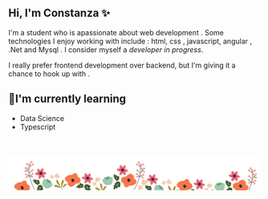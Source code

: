 


<!--
**constanzagamarra/constanzagamarra** is a ✨ _special_ ✨ repository because its `README.md` (this file) appears on your GitHub profile.

Here are some ideas to get you started:

- 🔭 I’m currently working on ...
- 🌱 I’m currently learning ...
- 👯 I’m looking to collaborate on ...
- 🤔 I’m looking for help with ...
- 💬 Ask me about ...
- 📫 How to reach me: ...
- 😄 Pronouns: ...
- ⚡ Fun fact: ...
-->

<!---//<img src="https://raw.githubusercontent.com/constanzagamarra/constanzagamarra/master/banner.png" width="1100"  > -->

## Hi, I'm Constanza ✨
I'm a student who is apassionate about web development . Some technologies I enjoy working with include : html, css , javascript, angular , .Net and Mysql . 
I consider myself a _developer in progress_. 

I really prefer frontend development over backend, but I'm giving it a chance to hook up with .

## 🌱I'm currently learning 
  <ul>
    <li type="disc"> Data Science </li>
    <li type="disc">Typescript</li>
   </ul>

<!--//## 📫 How to reach me:

<a href= "https://mail.google.com/mail/u/0/#inbox?compose=GTvVlcSDZBVWHdCxcXGhGjgCZZzjhQkdZGpTbzJlHbghZrVQcjmCQKnKqGMJpTrpTnhKKxgNjcDWR"  target="_blank"> 
//  <img src="https://raw.githubusercontent.com/constanzagamarra/constanzagamarra/master/1.png">
// </a>

//<a href= "https://twitter.com/contig5"  target="_blank"> 
 // <img src="https://raw.githubusercontent.com/constanzagamarra/constanzagamarra/master/2.png">
//</a>
-->
<br> 
<br>
<img src="https://raw.githubusercontent.com/constanzagamarra/constanzagamarra/master/pie1.png" width="1100">
